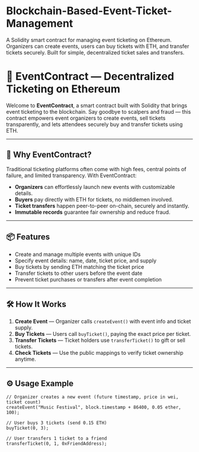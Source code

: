 # Blockchain-Based-Event-Ticket-Management
A Solidity smart contract for managing event ticketing on Ethereum. Organizers can create events, users can buy tickets with ETH, and transfer tickets securely. Built for simple, decentralized ticket sales and transfers.

# 🎫 EventContract — Decentralized Ticketing on Ethereum

Welcome to **EventContract**, a smart contract built with Solidity that brings event ticketing to the blockchain. Say goodbye to scalpers and fraud — this contract empowers event organizers to create events, sell tickets transparently, and lets attendees securely buy and transfer tickets using ETH.

---

## 🚀 Why EventContract?

Traditional ticketing platforms often come with high fees, central points of failure, and limited transparency. With EventContract:

- **Organizers** can effortlessly launch new events with customizable details.
- **Buyers** pay directly with ETH for tickets, no middlemen involved.
- **Ticket transfers** happen peer-to-peer on-chain, securely and instantly.
- **Immutable records** guarantee fair ownership and reduce fraud.

---

## 📦 Features

- Create and manage multiple events with unique IDs
- Specify event details: name, date, ticket price, and supply
- Buy tickets by sending ETH matching the ticket price
- Transfer tickets to other users before the event date
- Prevent ticket purchases or transfers after event completion

---

## 🛠 How It Works

1. **Create Event** — Organizer calls `createEvent()` with event info and ticket supply.
2. **Buy Tickets** — Users call `buyTicket()`, paying the exact price per ticket.
3. **Transfer Tickets** — Ticket holders use `transferTicket()` to gift or sell tickets.
4. **Check Tickets** — Use the public mappings to verify ticket ownership anytime.

---

## ⚙️ Usage Example

```solidity
// Organizer creates a new event (future timestamp, price in wei, ticket count)
createEvent("Music Festival", block.timestamp + 86400, 0.05 ether, 100);

// User buys 3 tickets (send 0.15 ETH)
buyTicket(0, 3);

// User transfers 1 ticket to a friend
transferTicket(0, 1, 0xFriendAddress);

